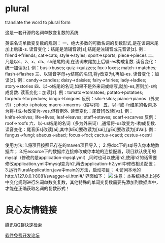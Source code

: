 # plural
translate the word to plural form 


这是一套开源的名词单数变复数的系统 

英语名词单数变复数的规则： 
一、绝大多数的可数名词的复数形式,是在该词末尾加上后辍-s. 读音变化：结尾是清辅音读[s],结尾是浊辅音或元音读[z]. 例：friend→friends; cat→cats; style→styles; sport→sports; piece→pieces 
二、凡是以s、z、x、ch、sh结尾的词,在该词末尾加上后辍-es构成复数. 读音变化：统一加读[iz]. 例：bus→buses; quiz→quizzes; fox→foxes; match→matches; flash→flashes 
三、以辅音字母+y结尾的名词,将y改变为i,再加-es. 读音变化：加读[z]. 例：candy→candies; daisy→daisies; fairy→fairies; lady→ladies; story→stories 
四、以-o结尾的名词,如果不是外来词或缩写,就加-es,否则加-s构成复数. 读音变化：加读[z]. 例：tomato→tomatoes; potato→potatoes; torpedo→torpedoes; bingo→bingoes 反例：silo→silos; piano→pianos（外来词）; photo→photos; macro→macros（缩写词） 
五、以-f或-fe结尾的名词,多为将-f或-fe改变为-ves,但有例外. 读音变化：尾音[f]改读[vz]. 例：knife→knives; life→lives; leaf→leaves; staff→staves; scarf→scarves 反例：roof→roofs 
六、以-us结尾的名词（多为外来词）,通常将-us改变为-i构成复数. 读音变化：尾音[Es]改读[ai],其中[kEs]要改读为[sai],[gEs]要改读为[dVai]. 例：fungus→fungi; abacus→abaci; focus→foci; cactus→cacti; cestus→cesti 


使用方法: 
1.将项目按照已存在的maven项目导入； 
2.将doc下的sql导入你本地数据库； 
3.把esource下的数据库连接修改成你本地的连接配置，项目默认使用的mysql（修改的是application-mysql.yml）,同时也可以使用h2,使用h2的话需要修改application.yml中mysql变为h2,再去application-h2.yml中修改相关配置； 
3.运行PluralApplication.java中main的方法，启动项目； 
4.访问本地的http://127.0.0.1:8081/swagger-ui.html#/ 
界面如下：
![](http://otivx9rbg.bkt.clouddn.com/Screenshot%20from%202017-09-28%2013:19:42.png)
注意：本系统根据上述6中变化规则进行名词单数变复数，其他特殊的单词变复数需要先添加到数据库中，才能在正确获取名词的复数形式！


 # 良心友情链接

[腾讯QQ群快速检索](http://u.720life.cn/s/8cf73f7c)

[软件免费开发论坛](http://u.720life.cn/s/bbb01dc0)